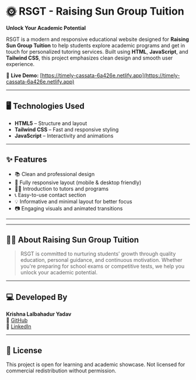 # 🌞 RSGT - Raising Sun Group Tuition

**Unlock Your Academic Potential**

RSGT is a modern and responsive educational website designed for **Raising Sun Group Tuition** to help students explore academic programs and get in touch for personalized tutoring services. Built using **HTML**, **JavaScript**, and **Tailwind CSS**, this project emphasizes clean design and smooth user experience.

🔗 **Live Demo:** [https://timely-cassata-6a426e.netlify.app](https://timely-cassata-6a426e.netlify.app)

---

## 🖥️ Technologies Used

- **HTML5** – Structure and layout
- **Tailwind CSS** – Fast and responsive styling
- **JavaScript** – Interactivity and animations

---

## ✨ Features

- 📚 Clean and professional design
- 📱 Fully responsive layout (mobile & desktop friendly)
- 🧑‍🏫 Introduction to tutors and programs
- 📞 Easy-to-use contact section
- 💡 Informative and minimal layout for better focus
- 📷 Engaging visuals and animated transitions

---


---

## 🧑‍🎓 About Raising Sun Group Tuition

> RSGT is committed to nurturing students’ growth through quality education, personal guidance, and continuous motivation. Whether you're preparing for school exams or competitive tests, we help you unlock your academic potential.

---

## 💻 Developed By

**Krishna Lalbahadur Yadav**  
🔗 [GitHub](https://github.com/Krishna-Core-Java)  
🔗 [LinkedIn](https://www.linkedin.com/in/krishna-yadav-1a5aa7281)

---

## 📜 License

This project is open for learning and academic showcase. Not licensed for commercial redistribution without permission.


